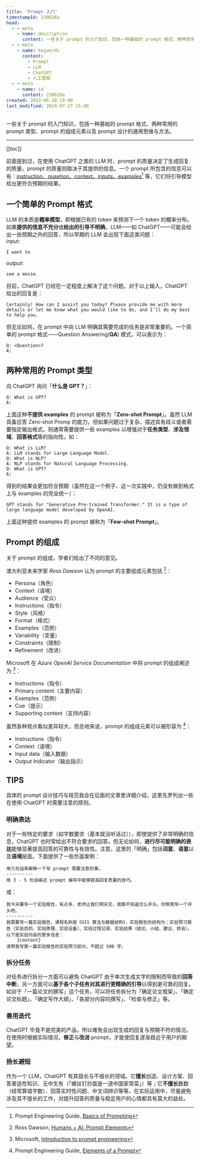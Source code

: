 ```yaml
---
title: 'Prompt 入门'
timestampId: 230628a
head:
  - - meta
    - name: description
      content: 一些关于 prompt 的入门知识，包括一种基础的 prompt 格式、两种常用的 prompt 类型、prompt 的组成元素以及 prompt 设计的通用思维与方法。
  - - meta
    - name: keywords
      content:
        - Prompt
        - LLM
        - ChatGPT
        - 人工智能
  - - meta
    - name: id
      content: 230628a
created: 2023-06-28 19:00
last_modified: 2024-07-27 15:88
---
```


一些关于 prompt 的入门知识，包括一种基础的 prompt 格式、两种常用的 prompt 类型、prompt 的组成元素以及 prompt 设计的通用思维与方法。

---

[[toc]]

前面提到过，在使用 ChatGPT 之类的 LLM 时，prompt 的质量决定了生成回复的质量，prompt 的质量则取决于其提供的信息。一个 prompt 所包含的信息可以有：<u>instruction、qusetion、context、inputs、examples</u>[^1] 等，它们将引导模型给出更符合预期的结果。

## 一个简单的 Prompt 格式

LLM 的本质是**概率模型**，即根据已有的 token 来预测下一个 token 的概率分布。如果**提供的信息不充分**或**给出的引导不明确**，LLM——如 ChatGPT——可能会给出一些预期之外的回答，所以早期的 LLM 会出现下面这类问题：  
*input:*

```text
I want to
```

*output:*

```text
see a movie.
```

目前，ChatGPT 已经在一定程度上解决了这个问题。对于以上输入，ChatGPT 给出的回复是：

```text
Certainly! How can I assist you today? Please provide me with more details or let me know what you would like to do, and I'll do my best to help you.
```

但无论如何，在 prompt 中向 LLM 明确其需要完成的任务是非常重要的。一个简单的 prompt 格式——Question Answering(**QA**) 模式，可以表示为：

```text
Q: <Question>?
A:
```

## 两种常用的 Prompt 类型

向 ChatGPT 询问「**什么是 GPT？**」：

```text
Q: What is GPT?
A:
```

上面这种**不提供 examples** 的 prompt 被称为「**Zero-shot Prompt**」。虽然 LLM 具备应答 Zero-shot Promp 的能力，但如果问题过于复杂、描述具有歧义或者需要指定输出格式，则通常需要提供一些 examples 以增强对于**任务类型**、**涉及领域**、**回答格式**等的指向性。如：

```text
Q: What is LLM?
A: LLM stands for Large Language Model.
Q: What is NLP?
A: NLP stands for Natural Language Processing.
Q: What is GPT?
A:
```

得到的结果会更加符合预期（虽然在这一个例子、这一次实践中，仍没有做到格式上与 examples 的完全统一）：

```text
GPT stands for "Generative Pre-trained Transformer." It is a type of large language model developed by OpenAI.
```

上面这种提供 examples 的 prompt 被称为「**Few-shot Prompt**」。

## Prompt 的组成

关于 prompt 的组成，学者们给出了不同的意见。

澳大利亚未来学家 *Ross Dawson* 认为 prompt 的主要组成元素包括 [^2]：

- Persona（角色）
- Context（语境）
- Audience（受众）
- Instructions（指令）
- Style（风格）
- Format（格式）
- Examples（范例）
- Variability（变量）
- Constraints（限制）
- Refinement（改进）

Microsoft 在 *Azure OpenAI Service Documentation* 中将 prompt 的组成阐述为 [^3]：

- Instructions（指令）
- Primary content（主要内容）
- Examples（范例）
- Cue（提示）
- Supporting content（支持内容）

虽然各种观点看似差异较大，但总地来说，prompt 的组成元素可以被形容为 [^4]：

- Instructions（指令）
- Context（语境）
- Input data（输入数据）
- Output Indicator（输出指示）

## TIPS

具体的 prompt 设计技巧与规范我会在后面的文章里详细介绍，这里先罗列出一些在使用 ChatGPT 时需要注意的原则。

### 明确表达

对于一些特定的要求（如字数要求（基本就没听话过）），即使提供了非常明确的信息，ChatGPT 也时常给出不符合要求的回答。但无论如何，**进行尽可能明确的表达**能够显著提高回答的可靠性与有效性。注意，这里的「明确」包括**词意**、**语意**以及**语境**层面。下面提供了一些负面案例：

```text
用几句话来解释一下写 prompt 需要注意的事。
----------
用 3 - 5 句话阐述 prompt 编写中能够提高回复质量的技巧。
```

或：

```
我今天要写一个实验报告，有点多，老师让我们明天交，我都不知道怎么开头。你帮我写一个开头吧。
----------
我需要写一篇实验报告，课程名称是《GIS 算法与数据结构》，实验报告的结构为：实验预习报告（实验目的、实验原理、实验设备）、实验过程记录、实验结果（结论、小结、建议、体会）。以下是实验内容的更多信息：
    {content}
请帮我写第一篇实验报告的实验预习部分，不超过 500 字。
```

### 拆分任务

对任务进行拆分一方面可以避免 ChatGPT 由于单次生成文字的限制而导致的**回答中断**，另一方面可以**基于各个子任务对其进行更精确的引导**以得到更可靠的回复。如对于「一篇论文的撰写」这个任务，可以将任务拆分为「确定论文框架」、「确定论文标题」、「确定写作大纲」、「各部分内容的撰写」、「检查与修正」等。

### 善用迭代

ChatGPT 毕竟不是完美的产品，所以难免会出现生成的回复与预期不符的情况。在使用时根据实际情况，**修正**与**改进** prompt，才能使回复逐渐趋近于用户的期望。

### 扬长避短

作为一个 LLM，ChatGPT 有其擅长与不擅长的领域。它**擅长**创造、设计方案、回答普适性知识、无中生有（「螺丝钉炒面是一道中国家常菜」）等；它**不擅长**数数（经常算错字数）、回答实时性问题、中文词辨识等等。在实际运用中，尽量避免涉及其不擅长的工作，对提升回答的质量与稳定用户的心情都具有莫大的益处。

[^1]: Prompt Engineering Guide, [Basics of Prompting](https://www.promptingguide.ai/introduction/basics)
[^2]: Ross Dawson, [Humans + AI: Prompt Elements](https://rossdawson.com/humans-plus-ai/humans-ai-prompt_elements/)
[^3]: Microsoft, [Introduction to prompt engineering](https://learn.microsoft.com/en-us/azure/cognitive-services/openai/concepts/prompt-engineering#cue)
[^4]: Prompt Engineering Guide, [Elements of a Prompt](https://www.promptingguide.ai/introduction/elements)
